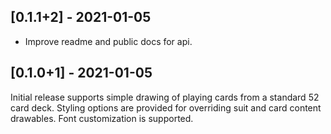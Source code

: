 ## [0.1.1+2] - 2021-01-05

- Improve readme and public docs for api.

## [0.1.0+1] - 2021-01-05

Initial release supports simple drawing of playing cards from a standard 52 card deck. Styling options are provided for overriding suit and card content drawables. Font customization is supported.
